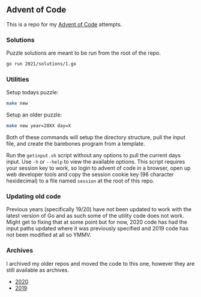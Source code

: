 ## Advent of Code  

This is a repo for my [Advent of Code](https://adventofcode.com) attempts.

### Solutions
Puzzle solutions are meant to be run from the root of the repo. 
```bash
go run 2021/solutions/1.go
```

### Utilities
Setup todays puzzle:
```bash
make new
``` 
Setup an older puzzle:
```bash
make new year=20XX day=X
``` 
Both of these commands will setup the directory structure, pull the input file, and create the barebones program from a template.  

Run the `getinput.sh` script without any options to pull the current days input. Use `-h` or `--help` to view the available options. This script requires your session key to work, so login to advent of code in a browser, open up web developer tools and copy the session cookie key (96 character hexidecimal) to a file named `session` at the root of this repo. 

### Updating old code
Previous years (specifically 19/20) have not been updated to work with the latest version of Go and as such some of the utility code does not work. Might get to fixing that at some point but for now, 2020 code has had the input paths updated where it was previously specified and 2019 code has not been modified at all so YMMV. 

### Archives
I archived my older repos and moved the code to this one, however they are still available as archives.
* [2020](https://github.com/jrhorner1/aoc2020)
* [2019](https://github.com/jrhorner1/aoc2019)




